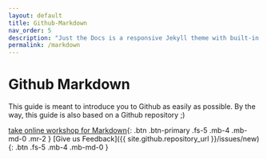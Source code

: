 ```yaml
---
layout: default
title: Github-Markdown
nav_order: 5
description: "Just the Docs is a responsive Jekyll theme with built-in search that is easily customizable and hosted on GitHub Pages."
permalink: /markdown
---
```


# Github Markdown

This guide is meant to introduce you to Github as easily as possible. By the way, this guide is also based on a Github repository ;)

[take online workshop for Markdown](#getting-started){: .btn .btn-primary .fs-5 .mb-4 .mb-md-0 .mr-2 } [Give us Feedback]({{ site.github.repository_url }}/issues/new){: .btn .fs-5 .mb-4 .mb-md-0 }